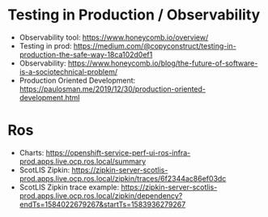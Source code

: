 # Testing in Production / Observability

- Observability tool: https://www.honeycomb.io/overview/
- Testing in prod: https://medium.com/@copyconstruct/testing-in-production-the-safe-way-18ca102d0ef1
- Observability: https://www.honeycomb.io/blog/the-future-of-software-is-a-sociotechnical-problem/
- Production Oriented Development: https://paulosman.me/2019/12/30/production-oriented-development.html

# Ros

- Charts: https://openshift-service-perf-ui-ros-infra-prod.apps.live.ocp.ros.local/summary
- ScotLIS Zipkin: https://zipkin-server-scotlis-prod.apps.live.ocp.ros.local/zipkin/traces/6f2344ac86ef03dc
- ScotLIS Zipkin trace example: https://zipkin-server-scotlis-prod.apps.live.ocp.ros.local/zipkin/dependency?endTs=1584022679267&startTs=1583936279267
